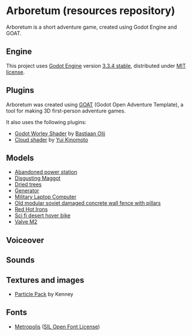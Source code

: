 # Arboretum (resources repository)

Arboretum is a short adventure game, created using Godot Engine and GOAT.

## Engine

This project uses [Godot Engine](https://github.com/godotengine/godot)
version [3.3.4 stable](https://downloads.tuxfamily.org/godotengine/3.3.4/),
distributed under [MIT license](https://godotengine.org/license).

## Plugins

Arboretum was created using [GOAT](https://github.com/miskatonicstudio/goat) (Godot Open Adventure Template),
a tool for making 3D first-person adventure games.

It also uses the following plugins:
* [Godot Worley Shader](https://github.com/BastiaanOlij/godot-worley-shader) by [Bastiaan Olij](https://www.youtube.com/bastiaanolij)
* [Cloud shader](https://godotengine.org/asset-library/asset/797) by [Yui Kinomoto](https://arlez80.net/)

## Models

* [Abandoned power station](https://www.cgtrader.com/3d-models/exterior/industrial/abandoned-power-station)
* [Disgusting Maggot](https://www.cgtrader.com/3d-models/animals/insect/disgusting-maggot)
* [Dried trees](https://www.cgtrader.com/3d-models/plant/other/dried-trees)
* [Generator](https://www.cgtrader.com/3d-models/industrial/tool/generator-d8ace436-d1b3-40e8-be2a-1ebb79834e9d)
* [Military Laptop Computer](https://www.cgtrader.com/3d-models/military/other/military-laptop-computer)
* [Old modular soviet damaged concrete wall fence with pillars](https://www.cgtrader.com/3d-models/exterior/industrial/old-modular-soviet-damaged-concrete-wall-fence-with-pillars)
* [Red Hot Irons](https://www.cgtrader.com/3d-models/industrial/other/red-hot-irons)
* [Sci fi desert hover bike](https://www.cgtrader.com/3d-models/vehicle/sci-fi/sci-fi-desert-hover-bike)
* [Valve M2](https://www.cgtrader.com/3d-models/industrial/part/valve-m2)

## Voiceover

## Sounds

## Textures and images

* [Particle Pack](https://www.kenney.nl/assets/particle-pack) by Kenney

## Fonts

* [Metropolis](https://www.1001fonts.com/metropolis-font.html) ([SIL Open Font License](http://scripts.sil.org/OFL))
